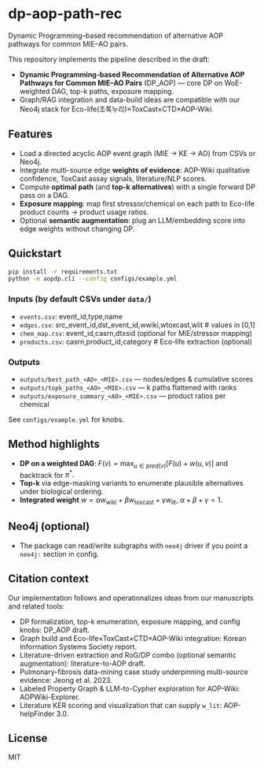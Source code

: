 # dp-aop-path-rec

Dynamic Programming–based recommendation of alternative AOP pathways for common MIE–AO pairs.

This repository implements the pipeline described in the draft:
- **Dynamic Programming-based Recommendation of Alternative AOP Pathways for Common MIE–AO Pairs** (DP_AOP) — core DP on WoE-weighted DAG, top-k paths, exposure mapping.  
- Graph/RAG integration and data-build ideas are compatible with our Neo4j stack for Eco-life(초록누리)×ToxCast×CTD×AOP-Wiki.

## Features
- Load a directed acyclic AOP event graph (MIE → KE → AO) from CSVs or Neo4j.
- Integrate multi-source edge **weights of evidence**: AOP-Wiki qualitative confidence, ToxCast assay signals, literature/NLP scores.
- Compute **optimal path** (and **top-k alternatives**) with a single forward DP pass on a DAG.
- **Exposure mapping**: map first stressor/chemical on each path to Eco-life product counts → product usage ratios.
- Optional **semantic augmentation**: plug an LLM/embedding score into edge weights without changing DP.

## Quickstart
```bash
pip install -r requirements.txt
python -m aopdp.cli --config configs/example.yml
```

### Inputs (by default CSVs under `data/`)
- `events.csv`: event_id,type,name
- `edges.csv`: src_event_id,dst_event_id,wwiki,wtoxcast,wlit   # values in [0,1]
- `chem_map.csv`: event_id,casrn,dtxsid (optional for MIE/stressor mapping)
- `products.csv`: casrn,product_id,category   # Eco-life extraction (optional)

### Outputs
- `outputs/best_path_<AO>_<MIE>.csv` — nodes/edges & cumulative scores
- `outputs/topk_paths_<AO>_<MIE>.csv` — k paths flattened with ranks
- `outputs/exposure_summary_<AO>_<MIE>.csv` — product ratios per chemical

See `configs/example.yml` for knobs.

## Method highlights
- **DP on a weighted DAG**: $F(v)=\max_{u\in pred(v)}[F(u)+w(u,v)]$ and backtrack for $\pi^*.$  
- **Top-k** via edge-masking variants to enumerate plausible alternatives under biological ordering.
- **Integrated weight** $w = \alpha w_\text{wiki} + \beta w_\text{toxcast} + \gamma w_\text{lit},$ $\alpha+\beta+\gamma=1.$

## Neo4j (optional)
- The package can read/write subgraphs with `neo4j` driver if you point a `neo4j:` section in config.

## Citation context
Our implementation follows and operationalizes ideas from our manuscripts and related tools:
- DP formalization, top-k enumeration, exposure mapping, and config knobs: DP_AOP draft.  
- Graph build and Eco-life×ToxCast×CTD×AOP-Wiki integration: Korean Information Systems Society report.  
- Literature-driven extraction and RoG/DP combo (optional semantic augmentation): literature-to-AOP draft.  
- Pulmonary-fibrosis data-mining case study underpinning multi-source evidence: Jeong et al. 2023.  
- Labeled Property Graph & LLM-to-Cypher exploration for AOP-Wiki: AOPWiki-Explorer.  
- Literature KER scoring and visualization that can supply `w_lit`: AOP-helpFinder 3.0.

## License
MIT
